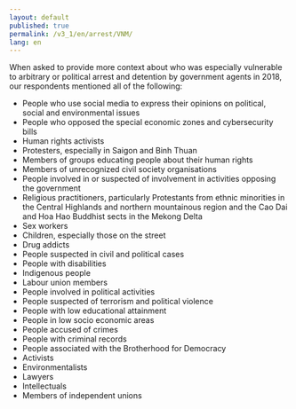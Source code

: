 ```yaml
---
layout: default
published: true
permalink: /v3_1/en/arrest/VNM/
lang: en
---
```


When asked to provide more context about who was especially vulnerable to arbitrary or political arrest and detention by government agents in 2018, our respondents mentioned all of the following:
-	People who use social media to express their opinions on political, social and environmental issues
-	People who opposed the special economic zones and cybersecurity bills
-	Human rights activists
-	Protesters, especially in Saigon and Binh Thuan
-	Members of groups educating people about their human rights
-	Members of unrecognized civil society organisations
-	People involved in or suspected of involvement in activities opposing the government
-	Religious practitioners, particularly Protestants from ethnic minorities in the Central Highlands and northern mountainous region and the Cao Dai and Hoa Hao Buddhist sects in the Mekong Delta
-	Sex workers
-	Children, especially those on the street
-	Drug addicts
-	People suspected in civil and political cases
-	People with disabilities
-	Indigenous people
-	Labour union members
-	People involved in political activities
-	People suspected of terrorism and political violence
-	People with low educational attainment
-	People in low socio economic areas
-	People accused of crimes
-	People with criminal records
-	People associated with the Brotherhood for Democracy
-	Activists
-	Environmentalists
-	Lawyers
-	Intellectuals
-	Members of independent unions

